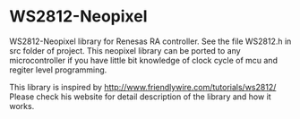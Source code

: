 # WS2812-Neopixel
WS2812-Neopixel library for Renesas RA controller. See the file WS2812.h in src folder of project.
This neopixel library can be ported to any microcontroller if you have little bit knowledge of clock cycle of mcu and regiter level programming.

This library is inspired by http://www.friendlywire.com/tutorials/ws2812/ Please check his website for detail description of the library and how it works.

